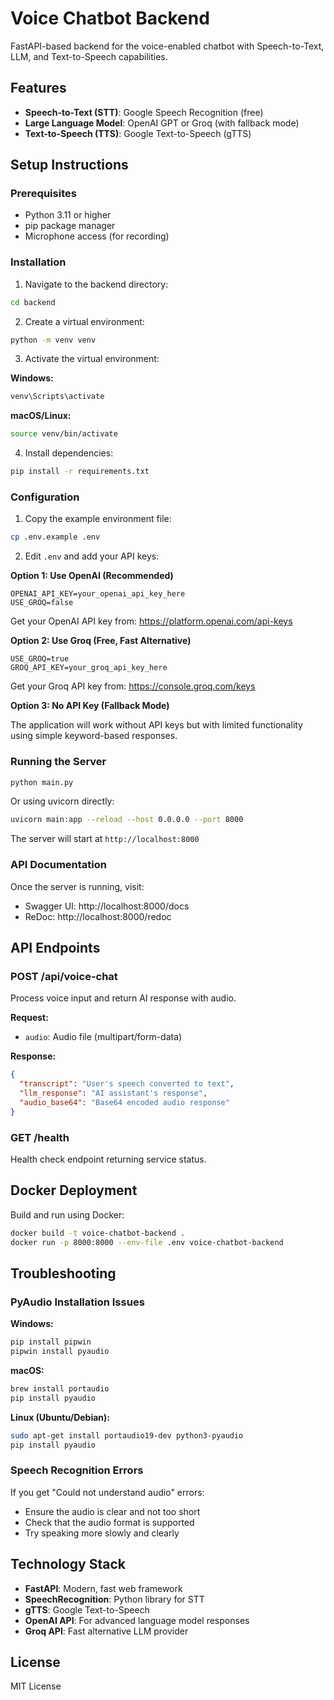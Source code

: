 # Voice Chatbot Backend

FastAPI-based backend for the voice-enabled chatbot with Speech-to-Text, LLM, and Text-to-Speech capabilities.

## Features

- **Speech-to-Text (STT)**: Google Speech Recognition (free)
- **Large Language Model**: OpenAI GPT or Groq (with fallback mode)
- **Text-to-Speech (TTS)**: Google Text-to-Speech (gTTS)

## Setup Instructions

### Prerequisites

- Python 3.11 or higher
- pip package manager
- Microphone access (for recording)

### Installation

1. Navigate to the backend directory:
```bash
cd backend
```

2. Create a virtual environment:
```bash
python -m venv venv
```

3. Activate the virtual environment:

**Windows:**
```bash
venv\Scripts\activate
```

**macOS/Linux:**
```bash
source venv/bin/activate
```

4. Install dependencies:
```bash
pip install -r requirements.txt
```

### Configuration

1. Copy the example environment file:
```bash
cp .env.example .env
```

2. Edit `.env` and add your API keys:

**Option 1: Use OpenAI (Recommended)**
```env
OPENAI_API_KEY=your_openai_api_key_here
USE_GROQ=false
```

Get your OpenAI API key from: https://platform.openai.com/api-keys

**Option 2: Use Groq (Free, Fast Alternative)**
```env
USE_GROQ=true
GROQ_API_KEY=your_groq_api_key_here
```

Get your Groq API key from: https://console.groq.com/keys

**Option 3: No API Key (Fallback Mode)**

The application will work without API keys but with limited functionality using simple keyword-based responses.

### Running the Server

```bash
python main.py
```

Or using uvicorn directly:
```bash
uvicorn main:app --reload --host 0.0.0.0 --port 8000
```

The server will start at `http://localhost:8000`

### API Documentation

Once the server is running, visit:
- Swagger UI: http://localhost:8000/docs
- ReDoc: http://localhost:8000/redoc

## API Endpoints

### POST /api/voice-chat

Process voice input and return AI response with audio.

**Request:**
- `audio`: Audio file (multipart/form-data)

**Response:**
```json
{
  "transcript": "User's speech converted to text",
  "llm_response": "AI assistant's response",
  "audio_base64": "Base64 encoded audio response"
}
```

### GET /health

Health check endpoint returning service status.

## Docker Deployment

Build and run using Docker:

```bash
docker build -t voice-chatbot-backend .
docker run -p 8000:8000 --env-file .env voice-chatbot-backend
```

## Troubleshooting

### PyAudio Installation Issues

**Windows:**
```bash
pip install pipwin
pipwin install pyaudio
```

**macOS:**
```bash
brew install portaudio
pip install pyaudio
```

**Linux (Ubuntu/Debian):**
```bash
sudo apt-get install portaudio19-dev python3-pyaudio
pip install pyaudio
```

### Speech Recognition Errors

If you get "Could not understand audio" errors:
- Ensure the audio is clear and not too short
- Check that the audio format is supported
- Try speaking more slowly and clearly

## Technology Stack

- **FastAPI**: Modern, fast web framework
- **SpeechRecognition**: Python library for STT
- **gTTS**: Google Text-to-Speech
- **OpenAI API**: For advanced language model responses
- **Groq API**: Fast alternative LLM provider

## License

MIT License

